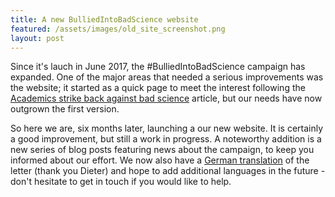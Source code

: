 ```yaml
---
title: A new BulliedIntoBadScience website
featured: /assets/images/old_site_screenshot.png
layout: post
---
```


Since it's lauch in June 2017, the #BulliedIntoBadScience campaign has
expanded. One of the major areas that needed a serious improvements
was the website; it started as a quick page to meet the interest
following the [Academics strike back against bad
science](https://www.thetimes.co.uk/article/academics-strike-back-against-bad-science-t5mzcdxv8)
article, but our needs have now outgrown the first version.

So here we are, six months later, launching a our new website. It is
certainly a good improvement, but still a work in progress. A
noteworthy addition is a new series of blog posts featuring news about
the campaign, to keep you informed about our effort. We now also have
a [German translation](letter/index_de.html) of the letter (thank you
Dieter) and hope to add additional languages in the future - don't
hesitate to get in touch if you would like to help.





